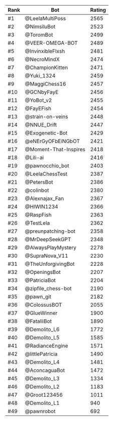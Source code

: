 Rank|Bot|Rating
---|---|---
#1|@LeelaMultiPoss|2565
#2|@NimsiluBot|2523
#3|@ToromBot|2499
#4|@VEER-OMEGA-BOT|2489
#5|@InvinxibleFlxsh|2481
#6|@NecroMindX|2474
#7|@ChampionKitten|2471
#8|@Yuki_1324|2459
#9|@MaggiChess16|2457
#10|@GCNbyFayE|2456
#11|@YoBot_v2|2455
#12|@FayEFish|2454
#13|@strain-on-veins|2448
#14|@NNUE_Drift|2447
#15|@Exogenetic-Bot|2429
#16|@eNErGyOFbEiNGbOT|2421
#17|@Moment-That-Inspires|2418
#18|@Lili-ai|2416
#19|@pawnocchio_bot|2403
#20|@LeelaChessTest|2387
#21|@PetersBot|2386
#22|@colinbot|2380
#23|@Alexnajax_Fan|2367
#24|@HIWIN1234|2366
#25|@RaspFish|2363
#26|@TestLela|2362
#27|@preunpatching-bot|2358
#28|@MrDeepSeekGPT|2348
#29|@AlwaysPlayMystery|2278
#30|@SupraNova_V11|2230
#31|@TheUnforgivingBot|2228
#32|@OpeningsBot|2207
#33|@PatriciaBot|2204
#34|@zipfile_chess-bot|2190
#35|@pawn_git|2182
#36|@ColossusBOT|2055
#37|@GlueWinner|1900
#38|@FataliiBot|1890
#39|@Demolito_L6|1772
#40|@Demolito_L5|1585
#41|@RadianceEngine|1571
#42|@littlePatricia|1490
#43|@Demolito_L4|1481
#44|@AconcaguaBot|1472
#45|@Demolito_L3|1334
#46|@Demolito_L2|1183
#47|@Groot123456|1011
#48|@Demolito_L1|940
#49|@pawnrobot|692
